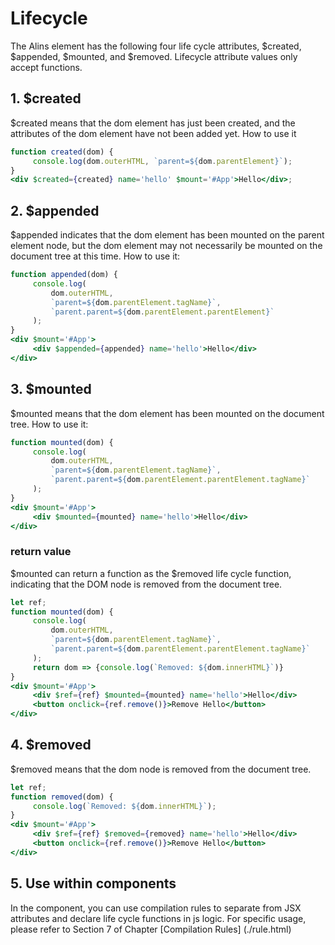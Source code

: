 <!--
 * @Author: chenzhongsheng
 * @Date: 2023-09-21 11:17:44
 * @Description: Coding something
-->
# Lifecycle

The Alins element has the following four life cycle attributes, $created, $appended, $mounted, and $removed. Lifecycle attribute values only accept functions.

## 1. $created

$created means that the dom element has just been created, and the attributes of the dom element have not been added yet. How to use it

<CodeBox/>

```jsx
function created(dom) {
     console.log(dom.outerHTML, `parent=${dom.parentElement}`);
}
<div $created={created} name='hello' $mount='#App'>Hello</div>;
```

## 2. $appended

$appended indicates that the dom element has been mounted on the parent element node, but the dom element may not necessarily be mounted on the document tree at this time. How to use it:

<CodeBox/>

```jsx
function appended(dom) {
     console.log(
         dom.outerHTML,
         `parent=${dom.parentElement.tagName}`,
         `parent.parent=${dom.parentElement.parentElement}`
     );
}
<div $mount='#App'>
     <div $appended={appended} name='hello'>Hello</div>
</div>
```

## 3. $mounted

$mounted means that the dom element has been mounted on the document tree. How to use it:

<CodeBox/>

```jsx
function mounted(dom) {
     console.log(
         dom.outerHTML,
         `parent=${dom.parentElement.tagName}`,
         `parent.parent=${dom.parentElement.parentElement.tagName}`
     );
}
<div $mount='#App'>
     <div $mounted={mounted} name='hello'>Hello</div>
</div>
```

### return value

$mounted can return a function as the $removed life cycle function, indicating that the DOM node is removed from the document tree.

<CodeBox/>

```jsx
let ref;
function mounted(dom) {
     console.log(
         dom.outerHTML,
         `parent=${dom.parentElement.tagName}`,
         `parent.parent=${dom.parentElement.parentElement.tagName}`
     );
     return dom => {console.log(`Removed: ${dom.innerHTML}`)}
}
<div $mount='#App'>
     <div $ref={ref} $mounted={mounted} name='hello'>Hello</div>
     <button onclick={ref.remove()}>Remove Hello</button>
</div>
```

## 4. $removed

$removed means that the dom node is removed from the document tree.

<CodeBox/>

```jsx
let ref;
function removed(dom) {
     console.log(`Removed: ${dom.innerHTML}`);
}
<div $mount='#App'>
     <div $ref={ref} $removed={removed} name='hello'>Hello</div>
     <button onclick={ref.remove()}>Remove Hello</button>
</div>
```

## 5. Use within components

In the component, you can use compilation rules to separate from JSX attributes and declare life cycle functions in js logic. For specific usage, please refer to Section 7 of Chapter [Compilation Rules] (./rule.html)